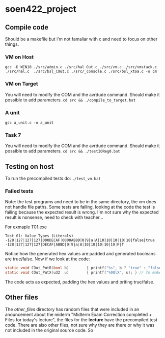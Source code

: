 # soen422_project

## Compile code
Should be a makefile but I'm not famaliar with c and need to focus on other things.

### VM on Host
`gcc -D WIN10 ./src/admin.c ./src/hal_Out.c ./src/vm.c ./src/vmstack.c  ./src/hal.c  ./src/bsl_COut.c ./src/_console.c ./src/bsl_xtoa.c -o cm`    

### VM on Target

You will need to modify the COM and the avrdude command. Should make it possible to add parameters.
`cd src && ./compile_to_target.bat`

### A unit
`gcc a_unit.c -o a_unit`

### Task 7
You will need to modify the COM and the avrdude command. Should make it possible to add parameters.
`cd src && ./testIOReg0.bat`


## Testing on host
To run the precompiled tests do:
`./test_vm.bat`

### Failed tests
Note: the test programs and need to be in the same directory, the vm does not handle file paths.
Some tests are failing, looking at the code the test is failing because the expected result is wrong. I'm not sure why the expected result is nonsense, need to check with teacher...

For exmaple T01.exe
```
Test 01: Value Types (Literals)
-128|127|127|127|000DECAF|0000AB8D|0|9|a|A|10|10|10|10|10|false|true
-128|127|127|127|DECAF|AB8D|0|9|a|A|10|10|10|10|10|F|T
```

Notice how the generated hex values are padded and generated booleans are true/false.
Now if we look at the code:
```c
static void COut_PutB(bool b)        { printf("%s", b ? "true" : "false"); }
static void COut_PutX(u32  u)        { printf("%08lX", u); } // To make hex output always aligned to 8 hex digits.
```

The code acts as expected, padding the hex values and priting true/false.

## Other files
The *other_files* directory has random files that were included in an anouncement about the miderm "Midterm Exam Correction completed + Files for today's lecture",
the files for the **lecture** have the precompiled test code. There are also other files, not sure why they are there or why it was not included in the original source code. So


